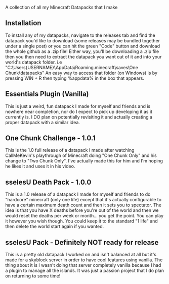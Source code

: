 A collection of all my Minecraft Datapacks that I make

## Installation
 To install any of my datapacks, navigate to the releases tab and find the datapack you'd like to download (some releases may be bundled together under a single post) or you can hit the green "Code" button and download the whole github as a .zip file! Either way, you'll be downloading a .zip file then you then need to extract the datapack you want out of it and into your world's datapack folder. i.e "C:\Users\{USERNAME}\AppData\Roaming\.minecraft\saves\One Chunk\datapacks" 
 An easy way to access that folder (on Windows) is by pressing WIN + R then typing %appdata% in the box that appears. 

## Essentials Plugin (Vanilla)
 This is just a weird, fun datapack I made for myself and friends and is nowhere near completion, nor do I expect to pick up developing it as it currently is. I DO plan on
 potentially revisiting it and actually creating a proper datapack with a similar idea.

## One Chunk Challenge - 1.0.1
 This is the 1.0 full release of a datapack I made after watching CallMeKevin's playthrough of Minecraft doing "One Chunk Only" and his change to "Two Chunk Only". I've actually made this for him and I'm hoping he likes it and uses it in his video. 

## sselesU Death Pack - 1.0.0
 This is a 1.0 release of a datapack I made for myself and friends to do "hardcore" minecraft (only one life) except that it's actually configurable to have a certain maximum death count and then it sets you to spectator. The idea is that you have X deaths before you're out of the world and then we would reset the deaths per week or month... you get the point. You can play it however you wish though. You could keep it to the standard "1 life" and then delete the world start again if you wanted.
 
## sselesU Pack - Definitely NOT ready for release
 This is a pretty old datapack I worked on and isn't balanced at all but it's made for a skyblock server in order to have cool features using vanilla. The thing about it is I wasn't doing that server completely vanilla because I had a plugin to manage all the islands. It was just a passion project that I do plan on returning to some time!